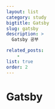 ```yaml
---
layout: list
category: study
bigtitle: Gatsby
slug: gatsby
description: >
  Gatsby 공부

related_posts:
    - 
list: true
order: 2
---
```


# Gatsby